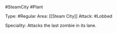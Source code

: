 #SteamCity  #Plant

Type: #Regular
Area: [[Steam City]]
Attack: #Lobbed

Speciality: Attacks the last zombie in its lane.